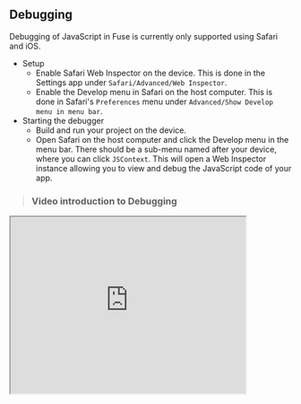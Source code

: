 ## Debugging

Debugging of JavaScript in Fuse is currently only supported using Safari and iOS.

- Setup
	- Enable Safari Web Inspector on the device. This is done in the Settings app under `Safari/Advanced/Web Inspector`.
	- Enable the Develop menu in Safari on the host computer. This is done in Safari's `Preferences` menu under `Advanced/Show Develop menu in menu bar`.
- Starting the debugger
	- Build and run your project on the device.
	- Open Safari on the host computer and click the Develop menu in the menu bar. There should be a sub-menu named after your device, where you can click `JSContext`. This will open a Web Inspector instance allowing you to view and debug the JavaScript code of your app. 

> ### Video introduction to Debugging

<div class="embed-responsive embed-responsive-16by9">
  <iframe width="420" height="315" class="embed-responsive-item" src="https://www.youtube.com/embed/EDjymiMxHSw"></iframe>
</div>
